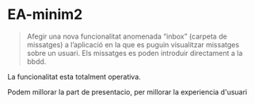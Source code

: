 # EA-minim2

> Afegir una nova funcionalitat anomenada “inbox” (carpeta de missatges) a l’aplicació en la que es puguin visualitzar missatges sobre un usuari. Els missatges es poden introduir directament a la bbdd.

La funcionalitat esta totalment operativa.

Podem millorar la part de presentacio, per millorar la experiencia d'usuari